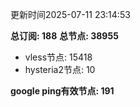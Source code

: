 更新时间2025-07-11 23:14:53

**总订阅: 188**
**总节点: 38955**
- vless节点: 15418
- hysteria2节点: 10

**google ping有效节点: 191**
